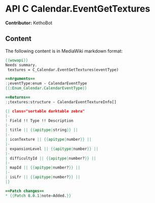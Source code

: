 # API C Calendar.EventGetTextures

**Contributor:** KethoBot

## Content

The following content is in MediaWiki markdown format:

```mediawiki
{{wowapi}}
Needs summary.
 textures = C_Calendar.EventGetTextures(eventType)

==Arguments==
:;eventType:enum - CalendarEventType
{{:Enum_Calendar.CalendarEventType}}

==Returns==
:;textures:structure - CalendarEventTextureInfo[]

{| class="sortable darktable zebra"
|-
! Field !! Type !! Description
|-
| title || {{apitype|string}} ||
|-
| iconTexture || {{apitype|number}} ||
|-
| expansionLevel || {{apitype|number}} ||
|-
| difficultyId || {{apitype|number?}} ||
|-
| mapId || {{apitype|number?}} ||
|-
| isLfr || {{apitype|number?}} ||
|}

==Patch changes==
* {{Patch 8.0.1|note=Added.}}
```